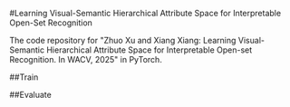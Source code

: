 #Learning Visual-Semantic Hierarchical Attribute Space for Interpretable Open-Set Recognition

The code repository for "Zhuo Xu and Xiang Xiang: Learning Visual-Semantic Hierarchical Attribute Space for Interpretable Open-set Recognition. In WACV, 2025" in PyTorch.

##Train

##Evaluate
